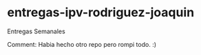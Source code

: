 # entregas-ipv-rodriguez-joaquin
Entregas Semanales


Comment: Habia hecho otro repo pero rompi todo. :)
